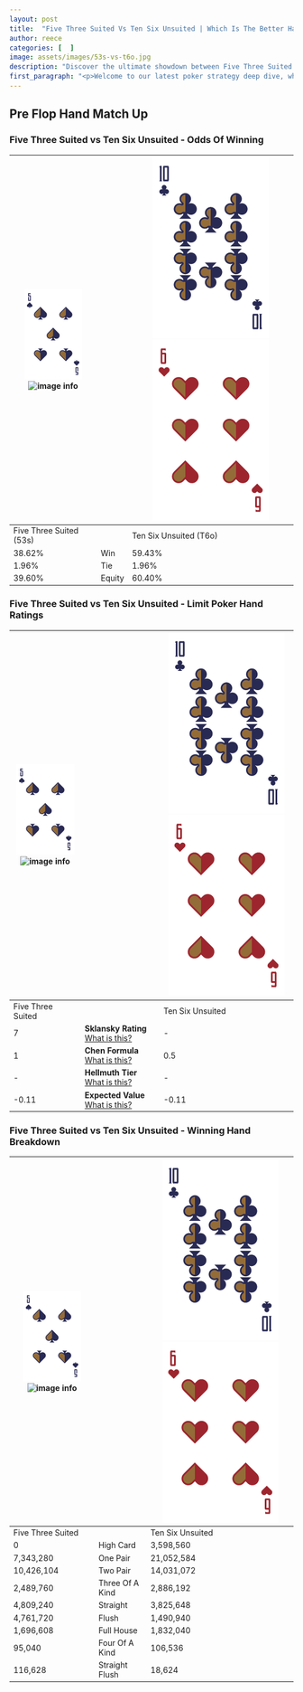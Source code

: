 ```yaml
---
layout: post
title:  "Five Three Suited Vs Ten Six Unsuited | Which Is The Better Hand In Poker? A Complete Guide"
author: reece
categories: [  ]
image: assets/images/53s-vs-t6o.jpg
description: "Discover the ultimate showdown between Five Three Suited and Ten Six Unsuited in poker! Uncover the odds, strategies, and scenarios where one hand triumphs over the other. Get ready to up your poker game with this thrilling analysis."
first_paragraph: "<p>Welcome to our latest poker strategy deep dive, where we're pitting two distinct hands against each other in a high-stakes showdown: Five Three Suited vs Ten Six Unsuited.</p><p>In the dynamic world of poker, every decision counts, and knowing which hand holds the upper hand is key to your success at the table.</p><p>In this article, we'll dissect these two hands, explore the scenarios where one dominates the other, and equip you with the knowledge to make strategic choices that can tip the odds in your favor.</p><p>Get ready to unravel the intriguing dynamics of these poker hands and elevate your game to new heights.</p>"
---
```




[comment]: # (sp0)

## Pre Flop Hand Match Up

<div class="table hand-ratings" markdown="1"> 



### Five Three Suited vs Ten Six Unsuited - Odds Of Winning


    
| ![image info](assets/images/hand1/5.png) ![image info](assets/images/hand1/3s.png) |  | ![image info](assets/images/hand2/T.png) ![image info](assets/images/hand2/6o.png) |
| -------- | -------- | -------- |
| Five Three Suited (53s) |  | Ten Six Unsuited (T6o) |
| 38.62% | Win | 59.43% |
| 1.96% | Tie | 1.96% |
| 39.60% | Equity | 60.40% |




[comment]: # (sp1)



### Five Three Suited vs Ten Six Unsuited - Limit Poker Hand Ratings


    
| ![image info](assets/images/hand1/5.png) ![image info](assets/images/hand1/3s.png) |  | ![image info](assets/images/hand2/T.png) ![image info](assets/images/hand2/6o.png) |
| -------- | -------- | -------- |
| Five Three Suited |  | Ten Six Unsuited |
| 7 | **Sklansky Rating** [What is this?](/sklansky-rating-explained) | - |
| 1 | **Chen Formula** [What is this?](/chen-formula-explained) | 0.5 |
| - | **Hellmuth Tier** [What is this?](/Hellmuth-tier-explained) | - |
| -0.11 | **Expected Value** [What is this?](/expected-value-explained) | -0.11 |




[comment]: # (sp2)



### Five Three Suited vs Ten Six Unsuited - Winning Hand Breakdown


    
| ![image info](assets/images/hand1/5.png) ![image info](assets/images/hand1/3s.png) |  | ![image info](assets/images/hand2/T.png) ![image info](assets/images/hand2/6o.png) |
| -------- | -------- | -------- |
| Five Three Suited |  | Ten Six Unsuited |
| 0 | High Card | 3,598,560 |
| 7,343,280 | One Pair | 21,052,584 |
| 10,426,104 | Two Pair | 14,031,072 |
| 2,489,760 | Three Of A Kind | 2,886,192 |
| 4,809,240 | Straight | 3,825,648 |
| 4,761,720 | Flush | 1,490,940 |
| 1,696,608 | Full House | 1,832,040 |
| 95,040 | Four Of A Kind | 106,536 |
| 116,628 | Straight Flush | 18,624 |




[comment]: # (sp3)



</div>

[comment]: # (sp4)



[comment]: # (sp5)

